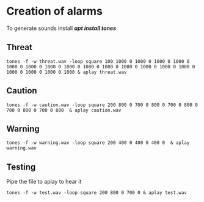 
# Creation of alarms
To generate sounds install ***apt install tones***

## Threat
```
tones -f -w threat.wav -loop square 100 1000 0 1000 0 1000 0 1000 0 1000 0 1000 0 1000 0 1000 0 1000 0 1000 0 1000 0 1000 0 1000 0 1000 0 1000 0 1000 0 1000 0 1000 & aplay threat.wav
```
## Caution
```
tones -f -w caution.wav -loop square 200 800 0 700 0 800 0 700 0 800 0 700 0 800 0 700 0 800  & aplay caution.wav
```
## Warning
```
tones -f -w warning.wav -loop square 200 400 0 400 0 400 0  & aplay warning.wav
```
## Testing
Pipe the file to aplay to hear it
```
tones -f -w test.wav -loop square 200 800 0 700 0 & aplay test.wav
```

